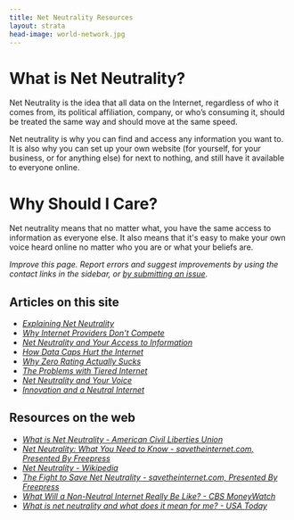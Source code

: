 ```yaml
---
title: Net Neutrality Resources
layout: strata
head-image: world-network.jpg
---
```


# What is Net Neutrality?
Net Neutrality is the idea that all data on the Internet, regardless of who it comes from, its political affiliation, company, or who’s consuming it, should be treated the same way and should move at the same speed.

Net neutrality is why you can find and access any information you want to. It is also why you can set up your own website (for yourself, for your business, or for anything else) for next to nothing, and still have it available to everyone online.

# Why Should I Care?
Net neutrality means that no matter what, you have the same access to information as everyone else. It also means that it's easy to make your own voice heard online no matter who you are or what your beliefs are.

_Improve this page. Report errors and suggest improvements by using the contact links in the sidebar, or [by submitting an issue](https://gitlab.com/thenaterhood/thenaterhood.gitlab.io/issues)._

## Articles on this site

* _[Explaining Net Neutrality]({{site.url}}/blog/read/2016.12.05.htm/)_
* _[Why Internet Providers Don't Compete]({{site.url}}/blog/read/2016.12.23.htm/)_
* _[Net Neutrality and Your Access to Information]({{site.url}}/blog/read/2017.01.04.htm/)_
* _[ How Data Caps Hurt the Internet]({{site.url}}/blog/read/2017.01.10.htm/)_
* _[Why Zero Rating Actually Sucks]({{site.url}}/blog/read/2017.01.16.htm/)_
* _[The Problems with Tiered Internet]({{site.url}}/blog/read/2017.01.25.htm/)_
* _[Net Neutrality and Your Voice]({{site.url}}/blog/read/2017.02.02.htm/)_
* _[Innovation and a Neutral Internet]({{site.url}}/blog/read/2017.02.08.htm/)_

## Resources on the web
- _[What is Net Neutrality - American Civil Liberties Union](https://www.aclu.org/feature/what-net-neutrality)_
- _[Net Neutrality: What You Need to Know - savetheinternet.com, Presented By Freepress](http://www.savetheinternet.com/net-neutrality-what-you-need-know-now)_
- _[Net Neutrality - Wikipedia](https://en.wikipedia.org/wiki/Net_neutrality)_
- _[The Fight to Save Net Neutrality - savetheinternet.com, Presented By Freepress](http://www.savetheinternet.com/net-neutrality-resources)_
- _[What Will a Non-Neutral Internet Really Be Like? - CBS MoneyWatch](http://www.cbsnews.com/news/what-will-a-non-neutral-net-really-be-like/)_
- _[What is net neutrality and what does it mean for me? - USA Today](http://www.usatoday.com/story/tech/2015/02/24/net-neutrality-what-is-it-guide/23237737/)_



